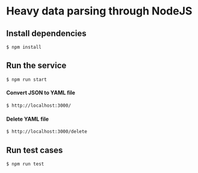 # Heavy data parsing through NodeJS

## Install dependencies
`$ npm install`

## Run the service
`$ npm run start`<br/>

#### Convert JSON to YAML file
`$ http://localhost:3000/`

#### Delete YAML file
`$ http://localhost:3000/delete`

## Run test cases
`$ npm run test`
